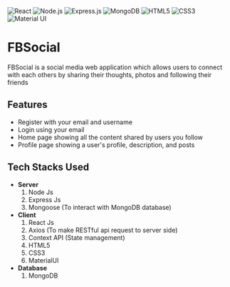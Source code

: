 ![React](https://img.shields.io/badge/React-20232A?style=for-the-badge&logo=react&logoColor=61DAFB)
![Node.js](https://img.shields.io/badge/Node.js-339933?style=for-the-badge&logo=nodedotjs&logoColor=white)
![Express.js](https://img.shields.io/badge/Express.js-000000?style=for-the-badge&logo=express&logoColor=white)
![MongoDB](https://img.shields.io/badge/MongoDB-white?style=for-the-badge&logo=mongodb&logoColor=4EA94B)
![HTML5](https://img.shields.io/badge/HTML5-E34F26?style=for-the-badge&logo=html5&logoColor=white)
![CSS3](https://img.shields.io/badge/CSS3-1572B6?style=for-the-badge&logo=css3&logoColor=white)
![Material UI](https://img.shields.io/badge/Material--UI-0081CB?style=for-the-badge&logo=material-ui&logoColor=white)

# FBSocial
FBSocial is a social media web application which allows users to connect with each others by sharing their thoughts, photos and following their friends

## Features
- Register with your email and username
- Login using your email
- Home page showing all the content shared by users you follow
- Profile page showing a user's profile, description, and posts

## Tech Stacks Used
- **Server**
    1. Node Js
    2. Express Js
    3. Mongoose (To interact with MongoDB database)
- **Client**
    1. React Js
    2. Axios (To make RESTful api request to server side)
    3. Context API (State management)
    4. HTML5
    5. CSS3
    6. MaterialUI
- **Database**
    1. MongoDB